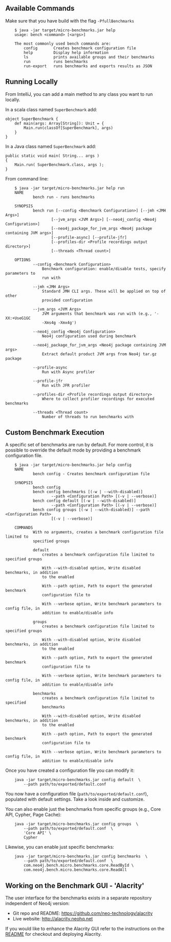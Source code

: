 Available Commands
--------------
Make sure that you have build with the flag `-PfullBenchmarks`

        $ java -jar target/micro-benchmarks.jar help
        usage: bench <command> [<args>]
        
        The most commonly used bench commands are:
            config       Creates benchmark configuration file
            help         Display help information
            ls           prints available groups and their benchmarks
            run          runs benchmarks
            run-export   runs benchmarks and exports results as JSON


Running Locally
--------------

From IntelliJ, you can add a main method to any class you want to run locally.

In a scala class named `SuperBenchmark` add:

```
object SuperBenchmark {
    def main(args: Array[String]): Unit = {
        Main.run(classOf[SuperBenchmark], args)
    }    
}
```

In a Java class named `SuperBenchmark` add:

```
public static void main( String... args )
{
    Main.run( SuperBenchmark.class, args );
}
```

From command line:

        $ java -jar target/micro-benchmarks.jar help run
        NAME
                bench run - runs benchmarks
        
        SYNOPSIS
                bench run [--config <Benchmark Configuration>] [--jmh <JMH Args>]
                        [--jvm_args <JVM Args>] [--neo4j_config <Neo4j Configuration>]
                        [--neo4j_package_for_jvm_args <Neo4j package containing JVM args>]
                        [--profile-async] [--profile-jfr]
                        [--profiles-dir <Profile recordings output directory>]
                        [--threads <Thread count>]
        
        OPTIONS
                --config <Benchmark Configuration>
                    Benchmark configuration: enable/disable tests, specify parameters to
                    run with
        
                --jmh <JMH Args>
                    Standard JMH CLI args. These will be applied on top of other
                    provided configuration
        
                --jvm_args <JVM Args>
                    JVM arguments that benchmark was run with (e.g., '-XX:+UseG1GC
                    -Xms4g -Xmx4g')
        
                --neo4j_config <Neo4j Configuration>
                    Neo4j configuration used during benchmark
        
                --neo4j_package_for_jvm_args <Neo4j package containing JVM args>
                    Extract default product JVM args from Neo4j tar.gz package
        
                --profile-async
                    Run with Async profiler
        
                --profile-jfr
                    Run with JFR profiler
        
                --profiles-dir <Profile recordings output directory>
                    Where to collect profiler recordings for executed benchmarks
        
                --threads <Thread count>
                    Number of threads to run benchmarks with


Custom Benchmark Execution
--------------
A specific set of benchmarks are run by default. 
For more control, it is possible to override the default mode by providing a benchmark configuration file.

        $ java -jar target/micro-benchmarks.jar help config
        NAME
                bench config - Creates benchmark configuration file
        
        SYNOPSIS
                bench config
                bench config benchmarks [(-w | --with-disabled)]
                        --path <Configuration Path> [(-v | --verbose)]
                bench config default [(-w | --with-disabled)]
                        --path <Configuration Path> [(-v | --verbose)]
                bench config groups [(-w | --with-disabled)] --path <Configuration Path>
                        [(-v | --verbose)]
        
        COMMANDS
                With no arguments, creates a benchmark configuration file limited to
                specified groups
        
                default
                    creates a benchmark configuration file limited to specified groups
        
                    With --with-disabled option, Write disabled benchmarks, in addition
                    to the enabled
        
                    With --path option, Path to export the generated benchmark
                    configuration file to
        
                    With --verbose option, Write benchmark parameters to config file, in
                    addition to enable/disable info
        
                groups
                    creates a benchmark configuration file limited to specified groups
        
                    With --with-disabled option, Write disabled benchmarks, in addition
                    to the enabled
        
                    With --path option, Path to export the generated benchmark
                    configuration file to
        
                    With --verbose option, Write benchmark parameters to config file, in
                    addition to enable/disable info
        
                benchmarks
                    creates a benchmark configuration file limited to specified
                    benchmarks
        
                    With --with-disabled option, Write disabled benchmarks, in addition
                    to the enabled
        
                    With --path option, Path to export the generated benchmark
                    configuration file to
        
                    With --verbose option, Write benchmark parameters to config file, in
                    addition to enable/disable info


Once you have created a configuration file you can modify it:

        java -jar target/micro-benchmarks.jar config default  \
            --path path/to/exported/default.conf

You now have a configuration file (`path/to/exported/default.conf`), populated with default settings. 
Take a look inside and customize.

You can also enable just the benchmarks from specific groups (e.g., Core API, Cypher, Page 
Cache):

        java -jar target/micro-benchmarks.jar config groups  \
            --path path/to/exported/default.conf  \
            'Core API' \
            Cypher

Likewise, you can enable just specific benchmarks:

        java -jar target/micro-benchmarks.jar config benchmarks  \
            --path path/to/exported/default.conf  \
            com.neo4j.bench.micro.benchmarks.core.ReadById \
            com.neo4j.bench.micro.benchmarks.core.ReadAll

Working on the Benchmark GUI - 'Alacrity'
--------------

The user interface for the benchmarks exists in a separate repository independent of Neo4j version:

* Git repo and README: https://github.com/neo-technology/alacrity
* Live website: http://alacrity.neohq.net

If you would like to enhance the Alacrity GUI refer to the instructions on the [README](https://github.com/neo-technology/alacrity/blob/master/README.md) for checkout and deploying Alacrity.
